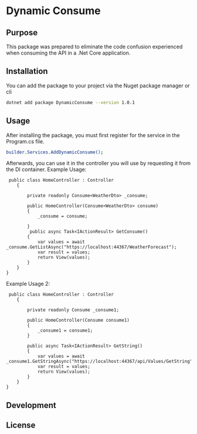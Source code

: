 ﻿# Dynamic Consume
## Purpose



This package was prepared to eliminate the code confusion experienced when consuming the API in a .Net Core application.


## Installation

You can add the package to your project via the Nuget package manager or cli

```sh
dotnet add package DynamicConsume --version 1.0.1
```

## Usage

After installing the package, you must first register for the service in the Program.cs file.

```sh
builder.Services.AddDynamicConsume();
```
Afterwards, you can use it in the controller you will use by requesting it from the DI container.
Example Usage:

```CSharp
 public class HomeController : Controller
    {

        private readonly Consume<WeatherDto> _consume;

        public HomeController(Consume<WeatherDto> consume)
        {
            _consume = consume;

        }
         public async Task<IActionResult> GetConsume()
        {
            var values = await _consume.GetListAsync("https://localhost:44367/WeatherForecast");
            var result = values;
            return View(values);
        }
    }
}
```
Example Usage 2:
```CSharp
 public class HomeController : Controller
    {

        private readonly Consume _consume1;

        public HomeController(Consume consume1)
        {
            _consume1 = consume1;
        }

        public async Task<IActionResult> GetString()
        {
            var values = await _consume1.GetStringAsync("https://localhost:44367/api/Values/GetString");
            var result = values;
            return View(values);
        }
    }
}
```
## Development

## License


